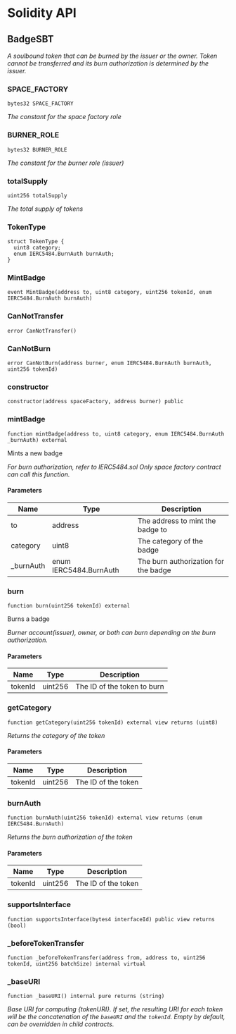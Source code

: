 # Solidity API

## BadgeSBT

_A soulbound token that can be burned by the issuer or the owner.
Token cannot be transferred and its burn authorization is determined by the issuer._

### SPACE_FACTORY

```solidity
bytes32 SPACE_FACTORY
```

_The constant for the space factory role_

### BURNER_ROLE

```solidity
bytes32 BURNER_ROLE
```

_The constant for the burner role (issuer)_

### totalSupply

```solidity
uint256 totalSupply
```

_The total supply of tokens_

### TokenType

```solidity
struct TokenType {
  uint8 category;
  enum IERC5484.BurnAuth burnAuth;
}
```

### MintBadge

```solidity
event MintBadge(address to, uint8 category, uint256 tokenId, enum IERC5484.BurnAuth burnAuth)
```

### CanNotTransfer

```solidity
error CanNotTransfer()
```

### CanNotBurn

```solidity
error CanNotBurn(address burner, enum IERC5484.BurnAuth burnAuth, uint256 tokenId)
```

### constructor

```solidity
constructor(address spaceFactory, address burner) public
```

### mintBadge

```solidity
function mintBadge(address to, uint8 category, enum IERC5484.BurnAuth _burnAuth) external
```

Mints a new badge

_For burn authorization, refer to IERC5484.sol
Only space factory contract can call this function._

#### Parameters

| Name | Type | Description |
| ---- | ---- | ----------- |
| to | address | The address to mint the badge to |
| category | uint8 | The category of the badge |
| _burnAuth | enum IERC5484.BurnAuth | The burn authorization for the badge |

### burn

```solidity
function burn(uint256 tokenId) external
```

Burns a badge

_Burner account(issuer), owner, or both can burn depending on the burn authorization._

#### Parameters

| Name | Type | Description |
| ---- | ---- | ----------- |
| tokenId | uint256 | The ID of the token to burn |

### getCategory

```solidity
function getCategory(uint256 tokenId) external view returns (uint8)
```

_Returns the category of the token_

#### Parameters

| Name | Type | Description |
| ---- | ---- | ----------- |
| tokenId | uint256 | The ID of the token |

### burnAuth

```solidity
function burnAuth(uint256 tokenId) external view returns (enum IERC5484.BurnAuth)
```

_Returns the burn authorization of the token_

#### Parameters

| Name | Type | Description |
| ---- | ---- | ----------- |
| tokenId | uint256 | The ID of the token |

### supportsInterface

```solidity
function supportsInterface(bytes4 interfaceId) public view returns (bool)
```

### _beforeTokenTransfer

```solidity
function _beforeTokenTransfer(address from, address to, uint256 tokenId, uint256 batchSize) internal virtual
```

### _baseURI

```solidity
function _baseURI() internal pure returns (string)
```

_Base URI for computing {tokenURI}. If set, the resulting URI for each
token will be the concatenation of the `baseURI` and the `tokenId`. Empty
by default, can be overridden in child contracts._

